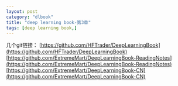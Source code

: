 ```yaml
---
layout: post
category: "dlbook"
title: "deep learning book-第3章"
tags: [deep learning book,]
---
```


几个git链接：
[https://github.com/HFTrader/DeepLearningBook](https://github.com/HFTrader/DeepLearningBook)
[https://github.com/ExtremeMart/DeepLearningBook-ReadingNotes](https://github.com/ExtremeMart/DeepLearningBook-ReadingNotes)
[https://github.com/ExtremeMart/DeepLearningBook-CN](https://github.com/ExtremeMart/DeepLearningBook-CN)

